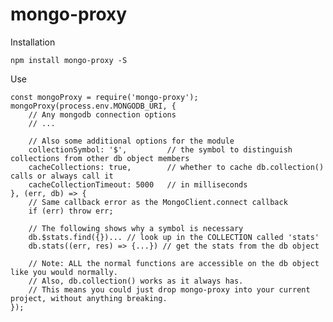# mongo-proxy

Installation

	npm install mongo-proxy -S

Use

	const mongoProxy = require('mongo-proxy');
	mongoProxy(process.env.MONGODB_URI, {
		// Any mongodb connection options
		// ...
		
		// Also some additional options for the module
		collectionSymbol: '$',         // the symbol to distinguish collections from other db object members
		cacheCollections: true,        // whether to cache db.collection() calls or always call it
		cacheCollectionTimeout: 5000   // in milliseconds
	}, (err, db) => {
		// Same callback error as the MongoClient.connect callback
		if (err) throw err;
		
		// The following shows why a symbol is necessary
		db.$stats.find({})... // look up in the COLLECTION called 'stats'
		db.stats((err, res) => {...}) // get the stats from the db object

		// Note: ALL the normal functions are accessible on the db object like you would normally.
		// Also, db.collection() works as it always has. 
		// This means you could just drop mongo-proxy into your current project, without anything breaking.
	});